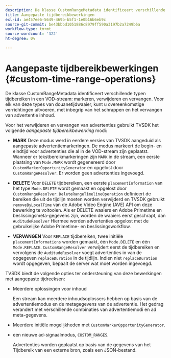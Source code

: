```yaml
---
description: De klasse CustomRangeMetadata identificeert verschillende typen tijdbereiken in een VOD-streammarkering, -verwijderen en -vervangen. Voor elk van deze types van douanetijdwaaier, kunt u overeenkomstige verrichtingen uitvoeren, met inbegrip van het schrappen en het vervangen van advertentie inhoud.
title: Aangepaste tijdbereikbewerkingen
exl-id: ae457ee6-5649-469b-b5f1-1e0b16b6eb9c
source-git-commit: be43bbbd1051886c8979ff590a3197b2a7249b6a
workflow-type: tm+mt
source-wordcount: '322'
ht-degree: 0%

---
```


# Aangepaste tijdbereikbewerkingen {#custom-time-range-operations}

De klasse CustomRangeMetadata identificeert verschillende typen tijdbereiken in een VOD-stream: markeren, verwijderen en vervangen. Voor elk van deze types van douanetijdwaaier, kunt u overeenkomstige verrichtingen uitvoeren, met inbegrip van het schrappen en het vervangen van advertentie inhoud.

<!--<a id="section_1323C0BAC259424C85A6ACFB48FE77EC"></a>-->

Voor het verwijderen en vervangen van advertenties gebruikt TVSDK het volgende *aangepaste tijdbereikbewerking* modi:

* **MARK** Deze modus werd in eerdere versies van TVSDK aangeduid als aangepaste advertentiemarkeringen. De modus markeert de begin- en eindtijd voor advertenties die al in de VOD-stream zijn geplaatst. Wanneer er tekstbereikmarkeringen zijn `MARK` in de stream, een eerste plaatsing van `Mode.MARK` wordt gegenereerd door `CustomMarkerOpportunityGenerator` en opgelost door `CustomRangeResolver`. Er worden geen advertenties ingevoegd.

* **DELETE** Voor `DELETE` tijdbereiken, een eerste `placementInformation` van het type `Mode.DELETE` wordt gemaakt en opgelost door `CustomRangeResolver`. `DeleteRangeTimelineOperation` definieert de bereiken die uit de tijdlijn moeten worden verwijderd en TVSDK gebruikt `removeByLocalTime` van de Adobe Video Engine (AVE) API om deze bewerking te voltooien. Als er DELETE waaiers en Adobe Primetime en beslissingsmeta-gegevens zijn, worden de waaiers eerst geschrapt, dan `AuditudeResolver` Hiermee worden advertenties opgelost met de gebruikelijke Adobe Primetime- en beslissingsworkflow.

* **VERVANGEN** Voor `REPLACE` tijdbereiken, twee initiële `placementInformations` worden gemaakt, één `Mode.DELETE` en één `Mode.REPLACE`. `CustomRangeResolver` verwijdert eerst de tijdbereiken en vervolgens de `AuditudeResolver` voegt advertenties in van de opgegeven `replaceDuration` in de tijdlijn. Indien niet `replaceDuration` wordt opgegeven, bepaalt de server wat moet worden ingevoegd.

TVSDK biedt de volgende opties ter ondersteuning van deze bewerkingen met aangepaste tijdreeksen:

* Meerdere oplossingen voor inhoud

   Een stream kan meerdere inhoudsoplossers hebben op basis van de advertentiemodus en de metagegevens van de advertentie. Het gedrag verandert met verschillende combinaties van advertentiemodi en ad meta-gegevens.
* Meerdere initiële mogelijkheden met `CustomMarkerOpportunityGenerator`.
* een nieuwe ad-signaalmodus, `CUSTOM_RANGES`.

   Advertenties worden geplaatst op basis van de gegevens van het Tijdbereik van een externe bron, zoals een JSON-bestand.
